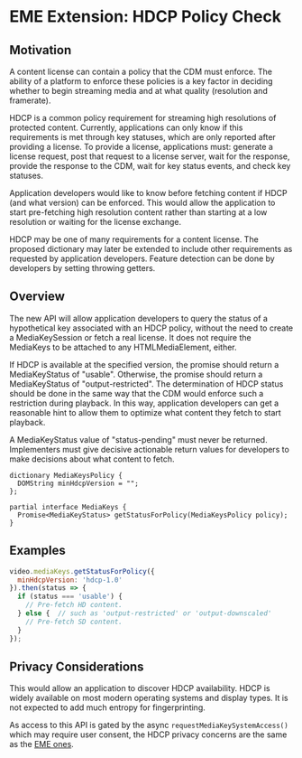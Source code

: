 # EME Extension: HDCP Policy Check

## Motivation

A content license can contain a policy that the CDM must enforce. The ability
of a platform to enforce these policies is a key factor in deciding whether to
begin streaming media and at what quality (resolution and framerate).

HDCP is a common policy requirement for streaming high resolutions of protected
content. Currently, applications can only know if this requirements is met
through key statuses, which are only reported after providing a license. To
provide a license, applications must: generate a license request, post that
request to a license server, wait for the response, provide the response to the
CDM, wait for key status events, and check key statuses.

Application developers would like to know before fetching content if HDCP (and
what version) can be enforced. This would allow the application to start
pre-fetching high resolution content rather than starting at a low resolution or
waiting for the license exchange.

HDCP may be one of many requirements for a content license. The proposed
dictionary may later be extended to include other requirements as requested by
application developers. Feature detection can be done by developers by setting
throwing getters.


## Overview

The new API will allow application developers to query the status of a
hypothetical key associated with an HDCP policy, without the need to create a
MediaKeySession or fetch a real license. It does not require the MediaKeys to be
attached to any HTMLMediaElement, either.

If HDCP is available at the specified version, the promise should return
a MediaKeyStatus of "usable". Otherwise, the promise should return
a MediaKeyStatus of "output-restricted".  The determination of HDCP status
should be done in the same way that the CDM would enforce such a restriction
during playback.  In this way, application developers can get a reasonable hint
to allow them to optimize what content they fetch to start playback.

A MediaKeyStatus value of "status-pending" must never be returned. Implementers
must give decisive actionable return values for developers to make decisions
about what content to fetch.

```
dictionary MediaKeysPolicy {
  DOMString minHdcpVersion = "";
};

partial interface MediaKeys {
  Promise<MediaKeyStatus> getStatusForPolicy(MediaKeysPolicy policy);
}
```


## Examples

```js
video.mediaKeys.getStatusForPolicy({
  minHdcpVersion: 'hdcp-1.0'
}).then(status => {
  if (status === 'usable') {
    // Pre-fetch HD content.
  } else {  // such as 'output-restricted' or 'output-downscaled'
    // Pre-fetch SD content.
  }
});
```


## Privacy Considerations

This would allow an application to discover HDCP availability. HDCP is widely
available on most modern operating systems and display types. It is not expected
to add much entropy for fingerprinting.

As access to this API is gated by the async `requestMediaKeySystemAccess()` which 
may require user consent, the HDCP privacy concerns are the same as the 
[EME ones](https://w3c.github.io/encrypted-media/#privacy).
